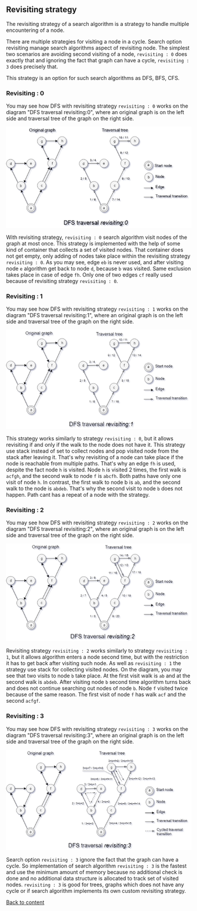 ## Revisiting strategy

The revisiting strategy of a search algorithm is a strategy to handle multiple encountering of a node.

There are multiple strategies for visiting a node in a cycle. Search option revisiting manage search algorithms aspect of revisiting node. The simplest two scenarios are avoiding second visiting of a node, `revisiting : 0` does exactly that and ignoring the fact that graph can have a cycle, `revisiting : 3` does precisely that.

This strategy is an option for such search algorithms as DFS, BFS, CFS.

### Revisiting : 0

You may see how DFS with revisiting strategy `revisiting : 0` works on the diagram "DFS traversal revisiting:0", where an original graph is on the left side and traversal tree of the graph on the right side.

![DfsRevisiting0.png](../../images/searchOptions/Revisiting0.png)

With revisiting strategy, `revisiting : 0` search algorithm visit nodes of the graph at most once. This strategy is implemented with the help of some kind of container that collects a set of visited nodes. That container does not get empty, only adding of nodes take place within the revisiting strategy `revisiting : 0`. As you may see, edge `eb` is never used, and after visiting node `e` algorithm get back to node `d`, because `b` was visited. Same exclusion takes place in case of edge `fh`. Only one of two edges `cf` really used because of revisiting strategy `revisiting : 0`.

### Revisiting : 1

You may see how DFS with revisiting strategy `revisiting : 1` works on the diagram "DFS traversal revisiting:1", where an original graph is on the left side and traversal tree of the graph on the right side.

![DfsRevisiting1.png](../../images/searchOptions/Revisiting1.png)

This strategy works similarly to strategy `revisiting : 0`, but it allows revisiting if and only if the walk to the node does not have it. This strategy use stack instead of set to collect nodes and pop visited node from the stack after leaving it. That's why revisiting of a node can take place if the node is reachable from multiple paths. That's why an edge `fh` is used, despite the fact node `h` is visited. Node `h` is visited 2 times, the first walk is `acfgh`, and the second walk to node `f` is `abcfh`. Both paths have only one visit of node `h`. In contrast, the first walk to node b is `ab`, and the second walk to the node is `abdeb`. That's why the second visit to node `b` does not happen. Path cant has a repeat of a node with the strategy.

### Revisiting : 2

You may see how DFS with revisiting strategy `revisiting : 2` works on the diagram "DFS traversal revisiting:2", where an original graph is on the left side and traversal tree of the graph on the right side.

![DfsRevisiting2.png](../../images/searchOptions/Revisiting2.png)

Revisiting strategy `revisiting : 2` works similarly to strategy `revisiting : 1`, but it allows algorithm enters a node second time, but with the restriction it has to get back after visiting such node. As well as `revisiting : 1` the strategy use stack for collecting visited nodes. On the diagram, you may see that two visits to node `b` take place. At the first visit walk is `ab` and at the second walk is `abdeb`. After visiting node `b` second time algorithm turns back and does not continue searching out nodes of node `b`. Node `f` visited twice because of the same reason. The first visit of node `f` has walk `acf` and the second `acfgf`.

### Revisiting : 3

You may see how DFS with revisiting strategy `revisiting : 3` works on the diagram "DFS traversal revisiting:3", where an original graph is on the left side and traversal tree of the graph on the right side.

![DfsRevisiting3.png](../../images/searchOptions/Revisiting3.png)

Search option `revisiting : 3` ignore the fact that the graph can have a cycle. So implementation of search algorithm `revisiting : 3` is the fastest and use the minimum amount of memory because no additional check is done and no additional data structure is allocated to track set of visited nodes. `revisiting : 3` is good for trees, graphs which does not have any cycle or if search algorithm implements its own custom revisiting strategy.

[Back to content](../README.md#Concepts)
